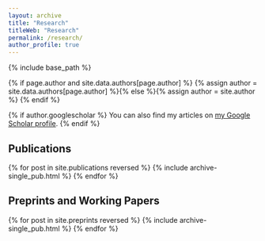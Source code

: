 ```yaml
---
layout: archive
title: "Research"
titleWeb: "Research"
permalink: /research/
author_profile: true
---
```


{% include base_path %}

{% if page.author and site.data.authors[page.author] %}
  {% assign author = site.data.authors[page.author] %}{% else %}{% assign author = site.author %}
{% endif %}

{% if author.googlescholar %}
  You can also find my articles on <a href="{{author.googlescholar}}">my Google Scholar profile</a>.
{% endif %}

## Publications
{% for post in site.publications reversed %}
  {% include archive-single_pub.html %}
{% endfor %}

## Preprints and Working Papers
{% for post in site.preprints reversed %}
  {% include archive-single_pub.html %}
{% endfor %}
